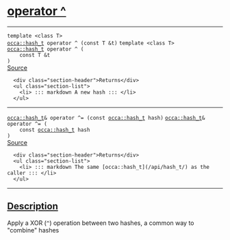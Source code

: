 
<h1 id="operator ^">
 <a href="#/api/hash_t/operator_xor" class="anchor">
   <span>operator ^</span>
  </a>
</h1>

<div class="signature">

<hr>

  <div class="definition-container">
    <div class="definition">
      <code class="desktop-only"><span class="token keyword">template</span> <<span class="token keyword">class</span> <span class="token keyword">T</span>>
<a href="#/api/hash_t/">occa::hash&#95;t</a> operator ^ (<span class="token keyword">const</span> <span class="token keyword">T</span> &amp;t)</code>
      <code class="mobile-only"><span class="token keyword">template</span> <<span class="token keyword">class</span> <span class="token keyword">T</span>>
<a href="#/api/hash_t/">occa::hash&#95;t</a> operator ^ (
    <span class="token keyword">const</span> <span class="token keyword">T</span> &amp;t
)</code>
      <div class="flex-spacing"></div>
      <a href="https://github.com/libocca/occa/blob/06c83625/include/occa/utils/hash.hpp#L92" target="_blank">Source</a>
    </div>
    <div class="description">

      <div class="section-header">Returns</div>
      <ul class="section-list">
        <li> ::: markdown A new hash ::: </li>
      </ul>
</div>
  </div>

<hr>

  <div class="definition-container">
    <div class="definition">
      <code class="desktop-only"><a href="#/api/hash_t/">occa::hash&#95;t</a>&amp; operator ^= (<span class="token keyword">const</span> <a href="#/api/hash_t/">occa::hash&#95;t</a> hash)</code>
      <code class="mobile-only"><a href="#/api/hash_t/">occa::hash&#95;t</a>&amp; operator ^= (
    <span class="token keyword">const</span> <a href="#/api/hash_t/">occa::hash&#95;t</a> hash
)</code>
      <div class="flex-spacing"></div>
      <a href="https://github.com/libocca/occa/blob/06c83625/include/occa/utils/hash.hpp#L105" target="_blank">Source</a>
    </div>
    <div class="description">

      <div class="section-header">Returns</div>
      <ul class="section-list">
        <li> ::: markdown The same [occa::hash_t](/api/hash_t/) as the caller ::: </li>
      </ul>
</div>
  </div>

  <hr>
</div>


<h2 id="description">
 <a href="#/api/hash_t/operator_xor?id=description" class="anchor">
   <span>Description</span>
  </a>
</h2>

Apply a XOR (`^`) operation between two hashes, a common way to "combine" hashes
